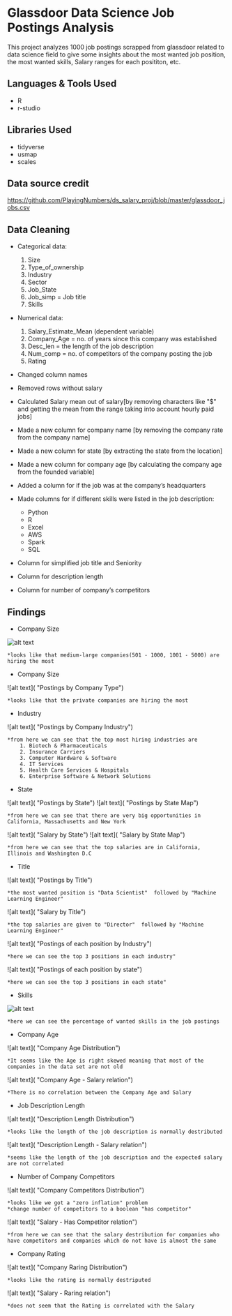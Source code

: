 # Glassdoor Data Science Job Postings Analysis

This project analyzes 1000 job postings scrapped from glassdoor related to data science field to give some insights about the most wanted job position,
the most wanted skills, Salary ranges for each posititon, etc.


## Languages & Tools Used 

* R
* r-studio


## Libraries Used

* tidyverse
* usmap
* scales


## Data source credit

https://github.com/PlayingNumbers/ds_salary_proj/blob/master/glassdoor_jobs.csv


## Data Cleaning

* Categorical data:
	1. Size
	2. Type_of_ownership
	3. Industry 
	4. Sector
	5. Job_State
	6. Job_simp = Job title 
	7. Skills 
	
* Numerical data:
	1. Salary_Estimate_Mean (dependent variable)
	2. Company_Age = no. of years since this company was established
	3. Desc_len = the length of the job description 
	4. Num_comp =  no. of competitors of the company posting the job
	5. Rating

*	Changed column names 
*	Removed rows without salary 
*	Calculated Salary mean out of salary[by removing characters like "$" and getting the mean from the range taking into account hourly paid jobs]
*	Made a new column for company name [by removing the company rate from the company name]
*	Made a new column for state [by extracting the state from the location]
*	Made a new column for company age [by calculating the company age from the founded variable]
*	Added a column for if the job was at the company’s headquarters 
*	Made columns for if different skills were listed in the job description:
    * Python  
    * R  
    * Excel  
    * AWS  
    * Spark
	* SQL
*	Column for simplified job title and Seniority 
*	Column for description length 
*	Column for number of company’s competitors 


## Findings
*	Company Size

![alt text](https://github.com/ahmed1salama/ds_glassdoor_salary_analysis_R/blob/master/graphs/postings_company_size.png "Postings by Company Size")

	*looks like that medium-large companies(501 - 1000, 1001 - 5000) are hiring the most
	

*	Company Size

![alt text]( "Postings by Company Type")

	*looks like that the private companies are hiring the most
	
	
*	Industry

![alt text]( "Postings by Company Industry")

	*from here we can see that the top most hiring industries are
		1. Biotech & Pharmaceuticals                 
		2. Insurance Carriers                         
		3. Computer Hardware & Software               
		4. IT Services                                
		5. Health Care Services & Hospitals           
		6. Enterprise Software & Network Solutions
			
			
*	State

![alt text]( "Postings by State")
![alt text]( "Postings by State Map")

	*from here we can see that there are very big opportunities in California, Massachusetts and New York
	
![alt text]( "Salary by State")
![alt text]( "Salary by State Map")

	*from here we can see that the top salaries are in California, Illinois and Washington D.C
	
	
*	Title

![alt text]( "Postings by Title")

	*the most wanted position is "Data Scientist"  followed by "Machine Learning Engineer"
	
![alt text]( "Salary by Title")
	
	*the top salaries are given to "Director"  followed by "Machine Learning Engineer"
	
![alt text]( "Postings of each position by Industry")

	*here we can see the top 3 positions in each industry"

![alt text]( "Postings of each position by state")

	*here we can see the top 3 positions in each state"
	
*	Skills

![alt text]( "Skills")

	*here we can see the percentage of wanted skills in the job postings
	
	
*	Company Age

![alt text]( "Company Age Distribution")

	*It seems like the Age is right skewed meaning that most of the companies in the data set are not old 
	
![alt text]( "Company Age - Salary relation")

	*There is no correlation between the Company Age and Salary
	

*	Job Description Length

![alt text]( "Description Length Distribution")

	*looks like the length of the job description is normally destributed
	
![alt text]( "Description Length - Salary relation")

	*seems like the length of the job description and the expected salary are not correlated
	

*	Number of Company Competitors

![alt text]( "Company Competitors Distribution")

	*looks like we got a "zero inflation" problem 
	*change number of competitors to a boolean "has competitor"
	
![alt text]( "Salary - Has Competitor relation")

	*from here we can see that the salary destribution for companies who have competitors and companies which do not have is almost the same  
	

*	Company Rating

![alt text]( "Company Raring Distribution")

	*looks like the rating is normally destriputed 
	
![alt text]( "Salary - Raring relation")

	*does not seem that the Rating is correlated with the Salary
	
	
	
	
	
	
	
	
	
	
	
	
